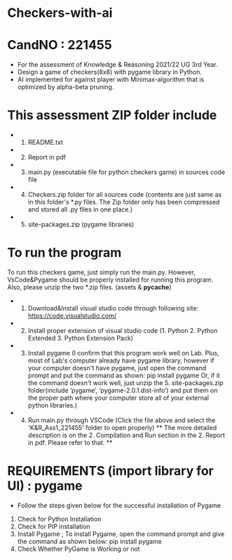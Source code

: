 # Checkers-with-ai

# CandNO : 221455 
- For the assessment of Knowledge & Reasoning 2021/22 UG 3rd Year.
- Design a game of checkers(8x8) with pygame library in Python.
- AI implemented for against player with Minimax-algorithm that is optimized by alpha-beta pruning.

# This assessment ZIP folder include
- 1. README.txt
- 2. Report in pdf
- 3. main.py (executable file for python checkers game) in sources code file
- 4. Checkers.zip folder for all sources code (contents are just same as in this folder's *.py files. The Zip folder only has been compressed and stored all .py files in one place.)
- 5. site-packages.zip (pygame libraries)

# To run the program
To run this checkers game, just simply run the main.py. However, VsCode&Pygame should be properly installed for running this program.
Also, please unzip the two *.zip files. (assets & __pycache__) 
- 1. Download&Install visual studio code through following site: https://code.visualstudio.com/  
- 2. Install proper extension of visual studio code (1. Python 2. Python Extended 3. Python Extension Pack)
- 3. Install pygame (I confirm that this program work well on Lab. Plus, most of Lab's computer already have pygame library, however if your computer doesn't have pygame,
     just open the command prompt and put the command as shown: pip install pygame
     Or, if it the command doesn't work well, just unzip the 5. site-packages.zip folder(include ’pygame’, ’pygame-2.0.1.dist-info’) and 
     put them on the proper path where your computer store all of your external python libraries.)
- 4. Run main.py through VSCode (Click the file above and select the 'K&R_Ass1_221455' folder to open properly)
** The more detailed description is on the 2. Compilation and Run section in the 2. Report in pdf. Please refer to that. **

# REQUIREMENTS (import library for UI) : pygame
- Follow the steps given below for the successful installation of Pygame
1. Check for Python Installation
2. Check for PIP installation 
3. Install Pygame
; To install Pygame, open the command prompt and give the command as shown below:
pip install pygame
4. Check Whether PyGame is Working or not 
